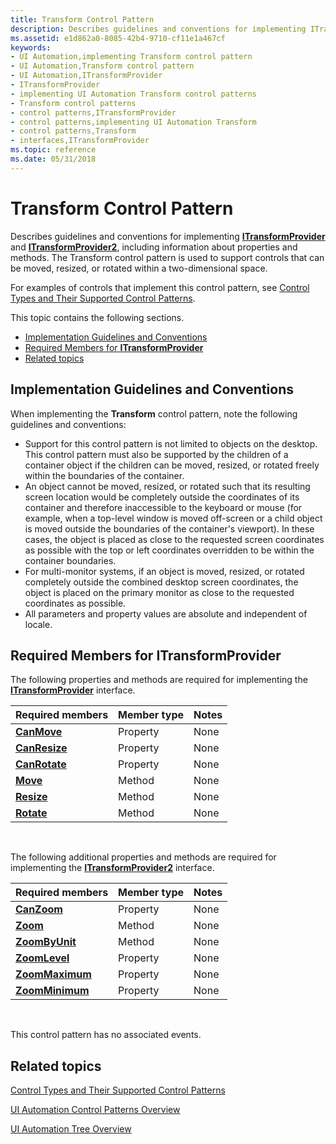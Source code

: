 ```yaml
---
title: Transform Control Pattern
description: Describes guidelines and conventions for implementing ITransformProvider and ITransformProvider2, including information about properties and methods.
ms.assetid: e1d862a0-8085-42b4-9710-cf11e1a467cf
keywords:
- UI Automation,implementing Transform control pattern
- UI Automation,Transform control pattern
- UI Automation,ITransformProvider
- ITransformProvider
- implementing UI Automation Transform control patterns
- Transform control patterns
- control patterns,ITransformProvider
- control patterns,implementing UI Automation Transform
- control patterns,Transform
- interfaces,ITransformProvider
ms.topic: reference
ms.date: 05/31/2018
---
```


# Transform Control Pattern

Describes guidelines and conventions for implementing [**ITransformProvider**](/windows/desktop/api/UIAutomationCore/nn-uiautomationcore-itransformprovider) and [**ITransformProvider2**](/windows/desktop/api/uiautomationcore/nn-uiautomationcore-itransformprovider2), including information about properties and methods. The Transform control pattern is used to support controls that can be moved, resized, or rotated within a two-dimensional space.

For examples of controls that implement this control pattern, see [Control Types and Their Supported Control Patterns](uiauto-controlpatternmapping.md).

This topic contains the following sections.

-   [Implementation Guidelines and Conventions](#implementation-guidelines-and-conventions)
-   [Required Members for **ITransformProvider**](#required-members-for-itransformprovider)
-   [Related topics](#related-topics)

## Implementation Guidelines and Conventions

When implementing the **Transform** control pattern, note the following guidelines and conventions:

-   Support for this control pattern is not limited to objects on the desktop. This control pattern must also be supported by the children of a container object if the children can be moved, resized, or rotated freely within the boundaries of the container.
-   An object cannot be moved, resized, or rotated such that its resulting screen location would be completely outside the coordinates of its container and therefore inaccessible to the keyboard or mouse (for example, when a top-level window is moved off-screen or a child object is moved outside the boundaries of the container's viewport). In these cases, the object is placed as close to the requested screen coordinates as possible with the top or left coordinates overridden to be within the container boundaries.
-   For multi-monitor systems, if an object is moved, resized, or rotated completely outside the combined desktop screen coordinates, the object is placed on the primary monitor as close to the requested coordinates as possible.
-   All parameters and property values are absolute and independent of locale.

## Required Members for **ITransformProvider**

The following properties and methods are required for implementing the [**ITransformProvider**](/windows/desktop/api/UIAutomationCore/nn-uiautomationcore-itransformprovider) interface.



| Required members                                         | Member type | Notes |
|----------------------------------------------------------|-------------|-------|
| [**CanMove**](/windows/desktop/api/UIAutomationCore/nf-uiautomationcore-itransformprovider-get_canmove)     | Property    | None  |
| [**CanResize**](/windows/desktop/api/UIAutomationCore/nf-uiautomationcore-itransformprovider-get_canresize) | Property    | None  |
| [**CanRotate**](/windows/desktop/api/UIAutomationCore/nf-uiautomationcore-itransformprovider-get_canrotate) | Property    | None  |
| [**Move**](/windows/desktop/api/UIAutomationCore/nf-uiautomationcore-itransformprovider-move)           | Method      | None  |
| [**Resize**](/windows/desktop/api/UIAutomationCore/nf-uiautomationcore-itransformprovider-resize)       | Method      | None  |
| [**Rotate**](/windows/desktop/api/UIAutomationCore/nf-uiautomationcore-itransformprovider-rotate)       | Method      | None  |



 

The following additional properties and methods are required for implementing the [**ITransformProvider2**](/windows/desktop/api/UIAutomationCore/nn-uiautomationcore-itransformprovider) interface.



| Required members                                              | Member type | Notes |
|---------------------------------------------------------------|-------------|-------|
| [**CanZoom**](/windows/desktop/api/uiautomationcore/nf-uiautomationcore-itransformprovider2-get_canzoom)     | Property    | None  |
| [**Zoom**](/windows/desktop/api/uiautomationcore/nf-uiautomationcore-itransformprovider2-zoom)           | Method      | None  |
| [**ZoomByUnit**](/windows/desktop/api/UIAutomationCore/nf-uiautomationcore-itransformprovider2-zoombyunit)   | Method      | None  |
| [**ZoomLevel**](/windows/desktop/api/UIAutomationCore/nf-uiautomationcore-itransformprovider2-get_zoomlevel)     | Property    | None  |
| [**ZoomMaximum**](/windows/desktop/api/UIAutomationCore/nf-uiautomationcore-itransformprovider2-get_zoommaximum) | Property    | None  |
| [**ZoomMinimum**](/windows/desktop/api/UIAutomationCore/nf-uiautomationcore-itransformprovider2-get_zoomminimum) | Property    | None  |



 

This control pattern has no associated events.

## Related topics

<dl> <dt>

[Control Types and Their Supported Control Patterns](uiauto-controlpatternmapping.md)
</dt> <dt>

[UI Automation Control Patterns Overview](uiauto-controlpatternsoverview.md)
</dt> <dt>

[UI Automation Tree Overview](uiauto-treeoverview.md)
</dt> </dl>

 

 

